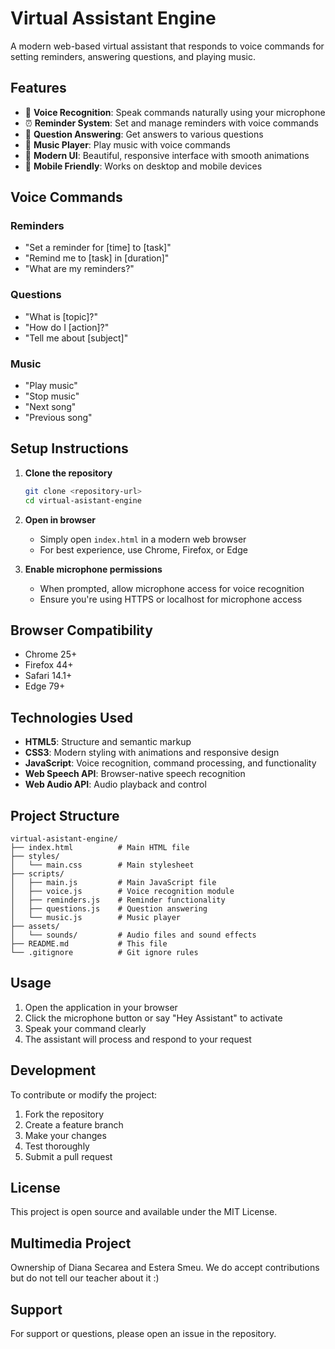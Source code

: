 # Virtual Assistant Engine

A modern web-based virtual assistant that responds to voice commands for setting reminders, answering questions, and playing music.

## Features

- 🎤 **Voice Recognition**: Speak commands naturally using your microphone
- ⏰ **Reminder System**: Set and manage reminders with voice commands
- 🤖 **Question Answering**: Get answers to various questions
- 🎵 **Music Player**: Play music with voice commands
- 🎨 **Modern UI**: Beautiful, responsive interface with smooth animations
- 📱 **Mobile Friendly**: Works on desktop and mobile devices

## Voice Commands

### Reminders
- "Set a reminder for [time] to [task]"
- "Remind me to [task] in [duration]"
- "What are my reminders?"

### Questions
- "What is [topic]?"
- "How do I [action]?"
- "Tell me about [subject]"

### Music
- "Play music"
- "Stop music"
- "Next song"
- "Previous song"

## Setup Instructions

1. **Clone the repository**
   ```bash
   git clone <repository-url>
   cd virtual-asistant-engine
   ```

2. **Open in browser**
   - Simply open `index.html` in a modern web browser
   - For best experience, use Chrome, Firefox, or Edge

3. **Enable microphone permissions**
   - When prompted, allow microphone access for voice recognition
   - Ensure you're using HTTPS or localhost for microphone access

## Browser Compatibility

- Chrome 25+
- Firefox 44+
- Safari 14.1+
- Edge 79+

## Technologies Used

- **HTML5**: Structure and semantic markup
- **CSS3**: Modern styling with animations and responsive design
- **JavaScript**: Voice recognition, command processing, and functionality
- **Web Speech API**: Browser-native speech recognition
- **Web Audio API**: Audio playback and control

## Project Structure

```
virtual-asistant-engine/
├── index.html          # Main HTML file
├── styles/
│   └── main.css        # Main stylesheet
├── scripts/
│   ├── main.js         # Main JavaScript file
│   ├── voice.js        # Voice recognition module
│   ├── reminders.js    # Reminder functionality
│   ├── questions.js    # Question answering
│   └── music.js        # Music player
├── assets/
│   └── sounds/         # Audio files and sound effects
├── README.md           # This file
└── .gitignore          # Git ignore rules
```

## Usage

1. Open the application in your browser
2. Click the microphone button or say "Hey Assistant" to activate
3. Speak your command clearly
4. The assistant will process and respond to your request

## Development

To contribute or modify the project:

1. Fork the repository
2. Create a feature branch
3. Make your changes
4. Test thoroughly
5. Submit a pull request

## License

This project is open source and available under the MIT License.

## Multimedia Project

Ownership of Diana Secarea and Estera Smeu. We do accept contributions but do not tell our teacher about it :)

## Support

For support or questions, please open an issue in the repository.
